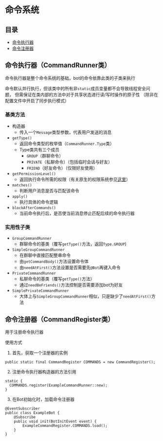# 命令系统

## 目录
  - [命令执行器](#命令执行器CommandRunner类)
  - [命令注册器](#命令注册器commandregister类)

## 命令执行器（CommandRunner类）
命令执行器是整个命令系统的基础，bot的命令依靠此类的子类来执行

命令默认并行执行，但该类中的所有非`static`成员变量都不会导致线程安全问题，
但需保证在类内部的方法中对于共享状态进行读/写时操作的原子性
（除非在配置文件中开启了同步执行模式）

### 基类方法
- 构造器
  - 传入一个`Message`类型参数，代表用户发送的消息
- `getType()`
  - 返回命令类型的枚举值（`CommandRunner.Type`类）
  - Type类共有三个成员
    - `GROUP`（群聊命令）
    - `PRIVATE`（私聊命令）（包括临时会话与好友）
    - `FRIEND`（好友命令）（仅限好友使用）
- `getPermissionLevel()`
  - 返回执行命令所需的权限（有关原生的权限系统参见[这里](permissions.md#原生权限permissionlevel枚举类)）
- `matches()`
  - 判断用户消息是否与匹配该命令
- `apply()`
  - 执行具体的命令逻辑
- `blockAfterCommands()`
  - 当前命令执行后，是否使当前消息停止匹配后续的命令执行器

### 实用性子类
- `GroupCommandRunner`
  - 群聊命令的基类（覆写`getType()`方法，返回`Type.GROUP`)
- `SimpleGroupCommandRunner`
  - 在群聊中直接匹配整串命令
  - 由`getCommandBody()`方法设置命令体
  - 由`needAtFirst()`方法设置是否需要先`@Bot`再键入命令
- `PrivateCommandRunner`
  - 私聊命令的基类（覆写`getType()`方法）
  - 通过`needBeFriends()`方法控制是否需要添加bot为好友
- `SimplePrivateCommandRunner`
  - 大体上与`SimpleGroupCommandRunner`相似，只是缺少了`needAtFirst()`方法

## 命令注册器（CommandRegister类）
用于注册命令执行器

使用方式

1. 首先，获取一个注册器的实例
```
public static final CommandRegister COMMANDS = new CommandRegister();
```

2. 注册命令执行器构造器的方法引用
```
static {
  COMMANDS.register(ExampleCommandRunner::new);
}
```

3. 在Bot初始化时，加载命令注册器
```
@EventSubscriber
public class ExampleBot {
    @Subscribe
    public void init(BotInitEvent event) {
        ExampleCommandRegister.COMMANDS.load();
    }
}
```